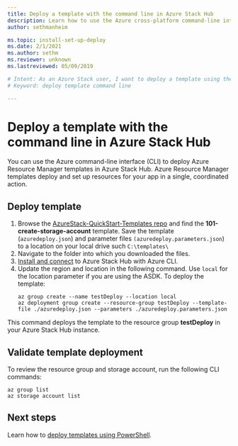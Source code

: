```yaml
---
title: Deploy a template with the command line in Azure Stack Hub 
description: Learn how to use the Azure cross-platform command-line interface (CLI) to deploy templates to Azure Stack Hub.
author: sethmanheim

ms.topic: install-set-up-deploy
ms.date: 2/1/2021
ms.author: sethm
ms.reviewer: unknown
ms.lastreviewed: 05/09/2019

# Intent: As an Azure Stack user, I want to deploy a template using the command line in Azure Stack so I can manage resources efficiently.
# Keyword: deploy template command line

---
```


# Deploy a template with the command line in Azure Stack Hub

You can use the Azure command-line interface (CLI) to deploy Azure Resource Manager templates in Azure Stack Hub. Azure Resource Manager templates deploy and set up resources for your app in a single, coordinated action.

## Deploy template

1. Browse the [AzureStack-QuickStart-Templates repo](https://aka.ms/AzureStackGitHub) and find the **101-create-storage-account** template. Save the template (`azuredeploy.json`) and parameter files `(azuredeploy.parameters.json`) to a location on your local drive such `C:\templates\`
2. Navigate to the folder into which you downloaded the files. 
3. [Install and connect](azure-stack-version-profiles-azurecli2.md) to Azure Stack Hub with Azure CLI.
4. Update the region and location in the following command. Use `local` for the location parameter if you are using the ASDK. To deploy the template:
    ```azurecli
    az group create --name testDeploy --location local
    az deployment group create --resource-group testDeploy --template-file ./azuredeploy.json --parameters ./azuredeploy.parameters.json
    ```

This command deploys the template to the resource group **testDeploy** in your Azure Stack Hub instance.

## Validate template deployment

To review the resource group and storage account, run the following CLI commands:

```azurecli
az group list
az storage account list
```

## Next steps

Learn how to [deploy templates using PowerShell](azure-stack-deploy-template-powershell.md).
